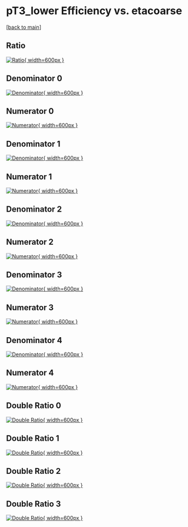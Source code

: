 # pT3_lower Efficiency vs. etacoarse

[[back to main](./)]



## Ratio

[![Ratio](../mtv/var/pT3_lower_loweta_0_0_eff_etacoarse.png){ width=600px }](../mtv/var/pT3_lower_loweta_0_0_eff_etacoarse.pdf)

## Denominator 0

[![Denominator](../mtv/den/pT3_lower_loweta_0_0_eff_etacoarse_den0.png){ width=600px }](../mtv/den/pT3_lower_loweta_0_0_eff_etacoarse_den0.pdf)

## Numerator 0

[![Numerator](../mtv/num/pT3_lower_loweta_0_0_eff_etacoarse_num0.png){ width=600px }](../mtv/num/pT3_lower_loweta_0_0_eff_etacoarse_num0.pdf)

## Denominator 1

[![Denominator](../mtv/den/pT3_lower_loweta_0_0_eff_etacoarse_den1.png){ width=600px }](../mtv/den/pT3_lower_loweta_0_0_eff_etacoarse_den1.pdf)

## Numerator 1

[![Numerator](../mtv/num/pT3_lower_loweta_0_0_eff_etacoarse_num1.png){ width=600px }](../mtv/num/pT3_lower_loweta_0_0_eff_etacoarse_num1.pdf)

## Denominator 2

[![Denominator](../mtv/den/pT3_lower_loweta_0_0_eff_etacoarse_den2.png){ width=600px }](../mtv/den/pT3_lower_loweta_0_0_eff_etacoarse_den2.pdf)

## Numerator 2

[![Numerator](../mtv/num/pT3_lower_loweta_0_0_eff_etacoarse_num2.png){ width=600px }](../mtv/num/pT3_lower_loweta_0_0_eff_etacoarse_num2.pdf)

## Denominator 3

[![Denominator](../mtv/den/pT3_lower_loweta_0_0_eff_etacoarse_den3.png){ width=600px }](../mtv/den/pT3_lower_loweta_0_0_eff_etacoarse_den3.pdf)

## Numerator 3

[![Numerator](../mtv/num/pT3_lower_loweta_0_0_eff_etacoarse_num3.png){ width=600px }](../mtv/num/pT3_lower_loweta_0_0_eff_etacoarse_num3.pdf)

## Denominator 4

[![Denominator](../mtv/den/pT3_lower_loweta_0_0_eff_etacoarse_den4.png){ width=600px }](../mtv/den/pT3_lower_loweta_0_0_eff_etacoarse_den4.pdf)

## Numerator 4

[![Numerator](../mtv/num/pT3_lower_loweta_0_0_eff_etacoarse_num4.png){ width=600px }](../mtv/num/pT3_lower_loweta_0_0_eff_etacoarse_num4.pdf)

## Double Ratio 0

[![Double Ratio](../mtv/ratio/pT3_lower_loweta_0_0_eff_etacoarse_ratio0.png){ width=600px }](../mtv/ratio/pT3_lower_loweta_0_0_eff_etacoarse_ratio0.pdf)

## Double Ratio 1

[![Double Ratio](../mtv/ratio/pT3_lower_loweta_0_0_eff_etacoarse_ratio1.png){ width=600px }](../mtv/ratio/pT3_lower_loweta_0_0_eff_etacoarse_ratio1.pdf)

## Double Ratio 2

[![Double Ratio](../mtv/ratio/pT3_lower_loweta_0_0_eff_etacoarse_ratio2.png){ width=600px }](../mtv/ratio/pT3_lower_loweta_0_0_eff_etacoarse_ratio2.pdf)

## Double Ratio 3

[![Double Ratio](../mtv/ratio/pT3_lower_loweta_0_0_eff_etacoarse_ratio3.png){ width=600px }](../mtv/ratio/pT3_lower_loweta_0_0_eff_etacoarse_ratio3.pdf)

